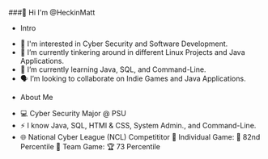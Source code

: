 ###👋 Hi I'm @HeckinMatt

<!--
**HeckinMatt/HeckinMatt** is a ✨ _special_ ✨ repository because its `README.md` (this file) appears on your GitHub profile.

Here are some ideas to get you started:

- 🔭 I’m currently working on ...
- 🌱 I’m currently learning ...
- 👯 I’m looking to collaborate on ...
- 🤔 I’m looking for help with ...
- 💬 Ask me about ...
- 📫 How to reach me: ...
- 😄 Pronouns: ...
- ⚡ Fun fact: ...
-->
* Intro
- 💭 I'm interested in Cyber Security and Software Development.
- 🔭 I’m currently tinkering around in different Linux Projects and Java Applications.
- 🌱 I’m currently learning Java, SQL, and Command-Line.
- 🗣️ I’m looking to collaborate on Indie Games and Java Applications.

* About Me
- 💻 Cyber Security Major @ PSU
- ⚡ I know Java, SQL, HTMl & CSS, System Admin., and Command-Line.
- 🌐 National Cyber League (NCL) Competititor 👤 Individual Game: 💎 82nd Percentile 👥 Team Game: 🏆 73 Percentile
